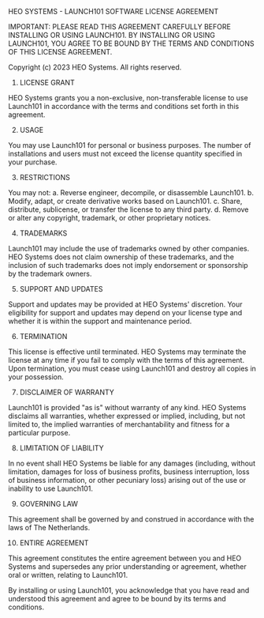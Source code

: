 HEO SYSTEMS - LAUNCH101 SOFTWARE LICENSE AGREEMENT

IMPORTANT: PLEASE READ THIS AGREEMENT CAREFULLY BEFORE INSTALLING OR USING LAUNCH101. BY INSTALLING OR USING LAUNCH101, YOU AGREE TO BE BOUND BY THE TERMS AND CONDITIONS OF THIS LICENSE AGREEMENT.

Copyright (c) 2023 HEO Systems. All rights reserved.

1. LICENSE GRANT

HEO Systems grants you a non-exclusive, non-transferable license to use Launch101 in accordance with the terms and conditions set forth in this agreement.

2. USAGE

You may use Launch101 for personal or business purposes. The number of installations and users must not exceed the license quantity specified in your purchase.

3. RESTRICTIONS

You may not:
   a. Reverse engineer, decompile, or disassemble Launch101.
   b. Modify, adapt, or create derivative works based on Launch101.
   c. Share, distribute, sublicense, or transfer the license to any third party.
   d. Remove or alter any copyright, trademark, or other proprietary notices.

4. TRADEMARKS

Launch101 may include the use of trademarks owned by other companies. HEO Systems does not claim ownership of these trademarks, and the inclusion of such trademarks does not imply endorsement or sponsorship by the trademark owners.

5. SUPPORT AND UPDATES

Support and updates may be provided at HEO Systems' discretion. Your eligibility for support and updates may depend on your license type and whether it is within the support and maintenance period.

6. TERMINATION

This license is effective until terminated. HEO Systems may terminate the license at any time if you fail to comply with the terms of this agreement. Upon termination, you must cease using Launch101 and destroy all copies in your possession.

7. DISCLAIMER OF WARRANTY

Launch101 is provided "as is" without warranty of any kind. HEO Systems disclaims all warranties, whether expressed or implied, including, but not limited to, the implied warranties of merchantability and fitness for a particular purpose.

8. LIMITATION OF LIABILITY

In no event shall HEO Systems be liable for any damages (including, without limitation, damages for loss of business profits, business interruption, loss of business information, or other pecuniary loss) arising out of the use or inability to use Launch101.

9. GOVERNING LAW

This agreement shall be governed by and construed in accordance with the laws of The Netherlands.

10. ENTIRE AGREEMENT

This agreement constitutes the entire agreement between you and HEO Systems and supersedes any prior understanding or agreement, whether oral or written, relating to Launch101.

By installing or using Launch101, you acknowledge that you have read and understood this agreement and agree to be bound by its terms and conditions.
